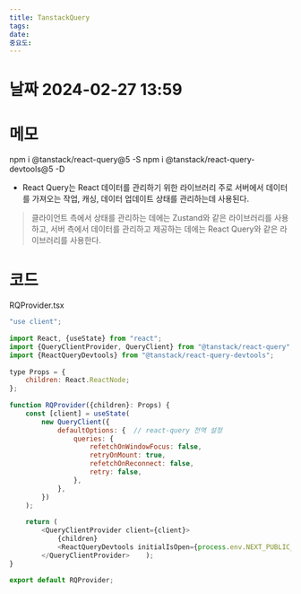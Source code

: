 ```yaml
---
title: TanstackQuery
tags: 
date: 
중요도:
---
```

# 날짜  2024-02-27 13:59

# 메모
npm i @tanstack/react-query@5 -S
npm i @tanstack/react-query-devtools@5 -D


- React Query는 React 데이터를 관리하기 위한 라이브러리 주로 서버에서 데이터를 가져오는 작업, 캐싱, 데이터 업데이트 상태를 관리하는데 사용된다.

> 클라이언트 측에서 상태를 관리하는 데에는 Zustand와 같은 라이브러리를 사용하고, 
> 서버 측에서 데이터를 관리하고 제공하는 데에는 React Query와 같은 라이브러리를 사용한다.
# 코드

RQProvider.tsx
```javascript
"use client";  
  
import React, {useState} from "react";  
import {QueryClientProvider, QueryClient} from "@tanstack/react-query";  
import {ReactQueryDevtools} from "@tanstack/react-query-devtools";  
  
type Props = {  
    children: React.ReactNode;  
};  
  
function RQProvider({children}: Props) {  
    const [client] = useState(  
        new QueryClient({  
            defaultOptions: {  // react-query 전역 설정  
                queries: {  
                    refetchOnWindowFocus: false,  
                    retryOnMount: true,  
                    refetchOnReconnect: false,  
                    retry: false,  
                },  
            },  
        })  
    );  
  
    return (  
        <QueryClientProvider client={client}>  
            {children}  
            <ReactQueryDevtools initialIsOpen={process.env.NEXT_PUBLIC_MODE === 'local' }/>  
        </QueryClientProvider>    );  
}  
  
export default RQProvider;
```